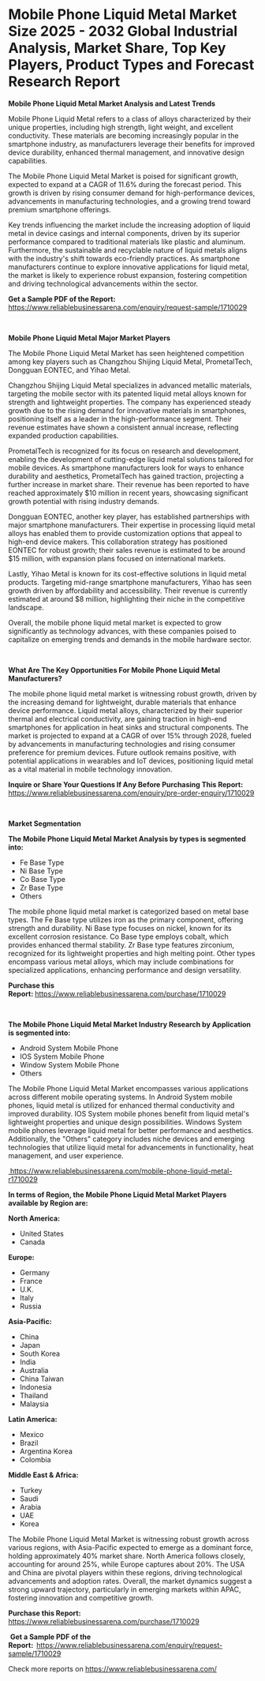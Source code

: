 <p><h1>Mobile Phone Liquid Metal Market Size 2025 - 2032 Global Industrial Analysis, Market Share, Top Key Players, Product Types and Forecast Research Report</h1></p><p><strong>Mobile Phone Liquid Metal Market Analysis and Latest Trends</strong></p>
<p><p>Mobile Phone Liquid Metal refers to a class of alloys characterized by their unique properties, including high strength, light weight, and excellent conductivity. These materials are becoming increasingly popular in the smartphone industry, as manufacturers leverage their benefits for improved device durability, enhanced thermal management, and innovative design capabilities. </p><p>The Mobile Phone Liquid Metal Market is poised for significant growth, expected to expand at a CAGR of 11.6% during the forecast period. This growth is driven by rising consumer demand for high-performance devices, advancements in manufacturing technologies, and a growing trend toward premium smartphone offerings. </p><p>Key trends influencing the market include the increasing adoption of liquid metal in device casings and internal components, driven by its superior performance compared to traditional materials like plastic and aluminum. Furthermore, the sustainable and recyclable nature of liquid metals aligns with the industry's shift towards eco-friendly practices. As smartphone manufacturers continue to explore innovative applications for liquid metal, the market is likely to experience robust expansion, fostering competition and driving technological advancements within the sector.</p></p>
<p><strong>Get a Sample PDF of the Report:&nbsp;</strong> <a href="https://www.reliablebusinessarena.com/enquiry/request-sample/1710029?utm_campaign=2182&utm_medium=2&utm_source=Github&utm_content=ia&utm_term=27032025&utm_id=mobile-phone-liquid-metal">https://www.reliablebusinessarena.com/enquiry/request-sample/1710029</a></p>
<p>&nbsp;</p>
<p><strong>Mobile Phone Liquid Metal Major Market Players</strong></p>
<p><p>The Mobile Phone Liquid Metal Market has seen heightened competition among key players such as Changzhou Shijing Liquid Metal, PrometalTech, Dongguan EONTEC, and Yihao Metal. </p><p>Changzhou Shijing Liquid Metal specializes in advanced metallic materials, targeting the mobile sector with its patented liquid metal alloys known for strength and lightweight properties. The company has experienced steady growth due to the rising demand for innovative materials in smartphones, positioning itself as a leader in the high-performance segment. Their revenue estimates have shown a consistent annual increase, reflecting expanded production capabilities.</p><p>PrometalTech is recognized for its focus on research and development, enabling the development of cutting-edge liquid metal solutions tailored for mobile devices. As smartphone manufacturers look for ways to enhance durability and aesthetics, PrometalTech has gained traction, projecting a further increase in market share. Their revenue has been reported to have reached approximately $10 million in recent years, showcasing significant growth potential with rising industry demands.</p><p>Dongguan EONTEC, another key player, has established partnerships with major smartphone manufacturers. Their expertise in processing liquid metal alloys has enabled them to provide customization options that appeal to high-end device makers. This collaboration strategy has positioned EONTEC for robust growth; their sales revenue is estimated to be around $15 million, with expansion plans focused on international markets.</p><p>Lastly, Yihao Metal is known for its cost-effective solutions in liquid metal products. Targeting mid-range smartphone manufacturers, Yihao has seen growth driven by affordability and accessibility. Their revenue is currently estimated at around $8 million, highlighting their niche in the competitive landscape.</p><p>Overall, the mobile phone liquid metal market is expected to grow significantly as technology advances, with these companies poised to capitalize on emerging trends and demands in the mobile hardware sector.</p></p>
<p>&nbsp;</p>
<p><strong>What Are The Key Opportunities For Mobile Phone Liquid Metal Manufacturers?</strong></p>
<p><p>The mobile phone liquid metal market is witnessing robust growth, driven by the increasing demand for lightweight, durable materials that enhance device performance. Liquid metal alloys, characterized by their superior thermal and electrical conductivity, are gaining traction in high-end smartphones for application in heat sinks and structural components. The market is projected to expand at a CAGR of over 15% through 2028, fueled by advancements in manufacturing technologies and rising consumer preference for premium devices. Future outlook remains positive, with potential applications in wearables and IoT devices, positioning liquid metal as a vital material in mobile technology innovation.</p></p>
<p><strong>Inquire or Share Your Questions If Any Before Purchasing This Report:</strong> <a href="https://www.reliablebusinessarena.com/enquiry/pre-order-enquiry/1710029?utm_campaign=2182&utm_medium=2&utm_source=Github&utm_content=ia&utm_term=27032025&utm_id=mobile-phone-liquid-metal">https://www.reliablebusinessarena.com/enquiry/pre-order-enquiry/1710029</a></p>
<p>&nbsp;</p>
<p><strong>Market Segmentation</strong></p>
<p><strong>The Mobile Phone Liquid Metal Market Analysis by types is segmented into:</strong></p>
<p><ul><li>Fe Base Type</li><li>Ni Base Type</li><li>Co Base Type</li><li>Zr Base Type</li><li>Others</li></ul></p>
<p><p>The mobile phone liquid metal market is categorized based on metal base types. The Fe Base type utilizes iron as the primary component, offering strength and durability. Ni Base type focuses on nickel, known for its excellent corrosion resistance. Co Base type employs cobalt, which provides enhanced thermal stability. Zr Base type features zirconium, recognized for its lightweight properties and high melting point. Other types encompass various metal alloys, which may include combinations for specialized applications, enhancing performance and design versatility.</p></p>
<p><strong>Purchase this Report:&nbsp;</strong><a href="https://www.reliablebusinessarena.com/purchase/1710029?utm_campaign=2182&utm_medium=2&utm_source=Github&utm_content=ia&utm_term=27032025&utm_id=mobile-phone-liquid-metal">https://www.reliablebusinessarena.com/purchase/1710029</a></p>
<p>&nbsp;</p>
<p><strong>The Mobile Phone Liquid Metal Market Industry Research by Application is segmented into:</strong></p>
<p><ul><li>Android System Mobile Phone</li><li>IOS System Mobile Phone</li><li>Window System Mobile Phone</li><li>Others</li></ul></p>
<p><p>The Mobile Phone Liquid Metal Market encompasses various applications across different mobile operating systems. In Android System mobile phones, liquid metal is utilized for enhanced thermal conductivity and improved durability. IOS System mobile phones benefit from liquid metal's lightweight properties and unique design possibilities. Windows System mobile phones leverage liquid metal for better performance and aesthetics. Additionally, the "Others" category includes niche devices and emerging technologies that utilize liquid metal for advancements in functionality, heat management, and user experience.</p></p>
<p><a href="https://www.reliablebusinessarena.com/mobile-phone-liquid-metal-r1710029?utm_campaign=2182&utm_medium=2&utm_source=Github&utm_content=ia&utm_term=27032025&utm_id=mobile-phone-liquid-metal">&nbsp;https://www.reliablebusinessarena.com/mobile-phone-liquid-metal-r1710029</a></p>
<p><strong>In terms of Region, the Mobile Phone Liquid Metal Market Players available by Region are:</strong></p>
<p>
    <p> <strong> North America: </strong>
        <ul>
            <li>United States</li>
            <li>Canada</li>
        </ul>
        </p> 
    <p> <strong> Europe: </strong>
        <ul>
            <li>Germany</li>
            <li>France</li>
            <li>U.K.</li>
            <li>Italy</li>
            <li>Russia</li>
        </ul>
        </p> 
    <p> <strong> Asia-Pacific: </strong>
        <ul>
            <li>China</li>
            <li>Japan</li>
            <li>South Korea</li>
            <li>India</li>
            <li>Australia</li>
            <li>China Taiwan</li>
            <li>Indonesia</li>
            <li>Thailand</li>
            <li>Malaysia</li>
        </ul>
        </p> 
    <p> <strong> Latin America: </strong>
        <ul>
            <li>Mexico</li>
            <li>Brazil</li>
            <li>Argentina Korea</li>
            <li>Colombia</li>
        </ul>
        </p> 
    <p> <strong> Middle East & Africa: </strong>
        <ul>
            <li>Turkey</li>
            <li>Saudi</li>
            <li>Arabia</li>
            <li>UAE</li>
            <li>Korea</li>
        </ul>
    </p>
    </p>
<p><p>The Mobile Phone Liquid Metal Market is witnessing robust growth across various regions, with Asia-Pacific expected to emerge as a dominant force, holding approximately 40% market share. North America follows closely, accounting for around 25%, while Europe captures about 20%. The USA and China are pivotal players within these regions, driving technological advancements and adoption rates. Overall, the market dynamics suggest a strong upward trajectory, particularly in emerging markets within APAC, fostering innovation and competitive growth.</p></p>
<p><strong>Purchase this Report: </strong><a href="https://www.reliablebusinessarena.com/purchase/1710029?utm_campaign=2182&utm_medium=2&utm_source=Github&utm_content=ia&utm_term=27032025&utm_id=mobile-phone-liquid-metal">https://www.reliablebusinessarena.com/purchase/1710029</a></p>
<p>&nbsp;<strong>Get a Sample PDF of the Report:&nbsp;&nbsp;</strong><a href="https://www.reliablebusinessarena.com/enquiry/request-sample/1710029?utm_campaign=2182&utm_medium=2&utm_source=Github&utm_content=ia&utm_term=27032025&utm_id=mobile-phone-liquid-metal">https://www.reliablebusinessarena.com/enquiry/request-sample/1710029</a></p>
<p><strong></strong></p>
<p>Check more reports on <a href="https://www.reliablebusinessarena.com/?utm_campaign=2182&utm_medium=2&utm_source=Github&utm_content=ia&utm_term=27032025&utm_id=mobile-phone-liquid-metal">https://www.reliablebusinessarena.com/</a></p>
